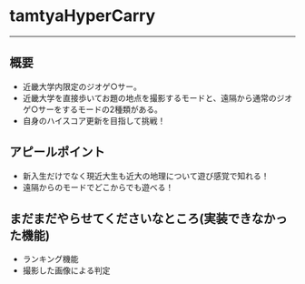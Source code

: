 # tamtyaHyperCarry

---

## 概要
- 近畿大学内限定のジオゲ○サー。
- 近畿大学を直接歩いてお題の地点を撮影するモードと、遠隔から通常のジオゲ○サーをするモードの2種類がある。
- 自身のハイスコア更新を目指して挑戦！

## アピールポイント
- 新入生だけでなく現近大生も近大の地理について遊び感覚で知れる！
- 遠隔からのモードでどこからでも遊べる！

## まだまだやらせてくださいなところ(実装できなかった機能)
- ランキング機能
- 撮影した画像による判定